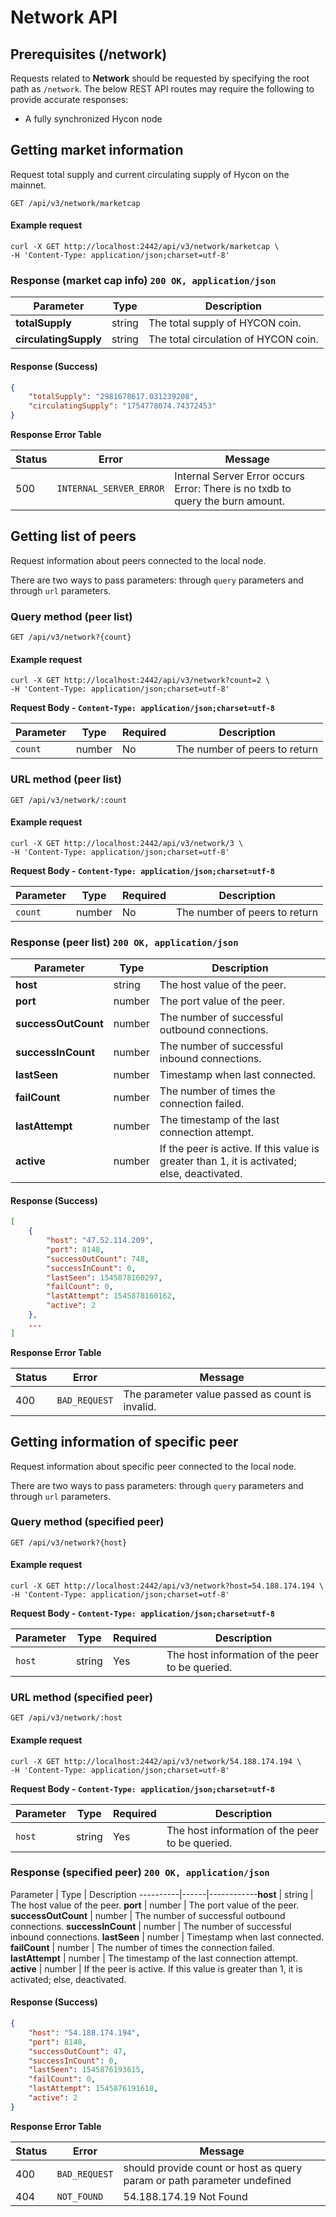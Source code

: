 # Network API

## Prerequisites (/network)

Requests related to **Network** should be requested by specifying the root path as `/network`.
The below REST API routes may require the following to provide accurate responses: 

- A fully synchronized Hycon node

## Getting market information

Request total supply and current circulating supply of Hycon on the mainnet.

```endpoint
GET /api/v3/network/marketcap
```

#### Example request
```curl
curl -X GET http://localhost:2442/api/v3/network/marketcap \
-H 'Content-Type: application/json;charset=utf-8'
```

### Response (market cap info) `200 OK, application/json`

Parameter | Type | Description
----------|------|------------
**totalSupply** | string | The total supply of HYCON coin.
**circulatingSupply** | string | The total circulation of HYCON coin.

#### Response (Success)
```json
{
    "totalSupply": "2981678617.031239208",
    "circulatingSupply": "1754778074.74372453"
}
```

**Response Error Table**

Status | Error | Message
-------|-------|--------
500 | `INTERNAL_SERVER_ERROR` | Internal Server Error occurs Error: There is no txdb to query the burn amount.


## Getting list of peers

Request information about peers connected to the local node.

There are two ways to pass parameters: through `query` parameters and through `url` parameters.


### Query method (peer list)

```endpoint
GET /api/v3/network?{count}
```

#### Example request

```curl
curl -X GET http://localhost:2442/api/v3/network?count=2 \
-H 'Content-Type: application/json;charset=utf-8'
```

**Request Body - `Content-Type: application/json;charset=utf-8`**

Parameter | Type | Required | Description 
----------|------|----------|------------
`count` | number | No | The number of peers to return

### URL method (peer list)

```endpoint
GET /api/v3/network/:count
```

#### Example request

```curl
curl -X GET http://localhost:2442/api/v3/network/3 \
-H 'Content-Type: application/json;charset=utf-8'
```

**Request Body - `Content-Type: application/json;charset=utf-8`**

Parameter | Type | Required | Description 
----------|------|----------|------------
`count` | number | No | The number of peers to return

### Response (peer list) `200 OK, application/json`

Parameter | Type | Description
----------|------|------------
**host** | string | The host value of the peer.
**port** | number | The port value of the peer.
**successOutCount** | number | The number of successful outbound connections.
**successInCount** | number | The number of successful inbound connections.
**lastSeen** | number | Timestamp when last connected.
**failCount** | number | The number of times the connection failed.
**lastAttempt** | number | The timestamp of the last connection attempt.
**active** | number | If the peer is active. If this value is greater than 1, it is activated; else, deactivated.

#### Response (Success) 

```json
[
    {
        "host": "47.52.114.209",
        "port": 8148,
        "successOutCount": 748,
        "successInCount": 0,
        "lastSeen": 1545878160297,
        "failCount": 0,
        "lastAttempt": 1545878160162,
        "active": 2
    },
    ...
]
```

**Response Error Table**

Status | Error | Message
-------|-------|--------
400 | `BAD_REQUEST` | The parameter value passed as count is invalid.


## Getting information of specific peer

Request information about specific peer connected to the local node.

There are two ways to pass parameters: through `query` parameters and through `url` parameters.


### Query method (specified peer)

```endpoint
GET /api/v3/network?{host}
```

#### Example request

```curl
curl -X GET http://localhost:2442/api/v3/network?host=54.188.174.194 \
-H 'Content-Type: application/json;charset=utf-8'
```

**Request Body - `Content-Type: application/json;charset=utf-8`**

Parameter | Type | Required | Description 
----------|------|----------|------------
`host` | string | Yes | The host information of the peer to be queried.

### URL method (specified peer)

```endpoint
GET /api/v3/network/:host
```

#### Example request

```curl
curl -X GET http://localhost:2442/api/v3/network/54.188.174.194 \
-H 'Content-Type: application/json;charset=utf-8'
```

**Request Body - `Content-Type: application/json;charset=utf-8`**

Parameter | Type | Required | Description 
----------|------|----------|------------
`host` | string | Yes | The host information of the peer to be queried.

### Response (specified peer) `200 OK, application/json`

Parameter | Type | Description
----------|------|------------**host** | string | The host value of the peer.
**port** | number | The port value of the peer.
**successOutCount** | number | The number of successful outbound connections.
**successInCount** | number | The number of successful inbound connections.
**lastSeen** | number | Timestamp when last connected.
**failCount** | number | The number of times the connection failed.
**lastAttempt** | number | The timestamp of the last connection attempt.
**active** | number | If the peer is active. If this value is greater than 1, it is activated; else, deactivated.

#### Response (Success) 

```json
{
    "host": "54.188.174.194",
    "port": 8148,
    "successOutCount": 47,
    "successInCount": 0,
    "lastSeen": 1545876193615,
    "failCount": 0,
    "lastAttempt": 1545876191618,
    "active": 2
}
```

**Response Error Table**

Status | Error | Message
-------|-------|--------
400 | `BAD_REQUEST` | should provide count or host as query param or path parameter undefined
404 | `NOT_FOUND` | 54.188.174.19 Not Found
